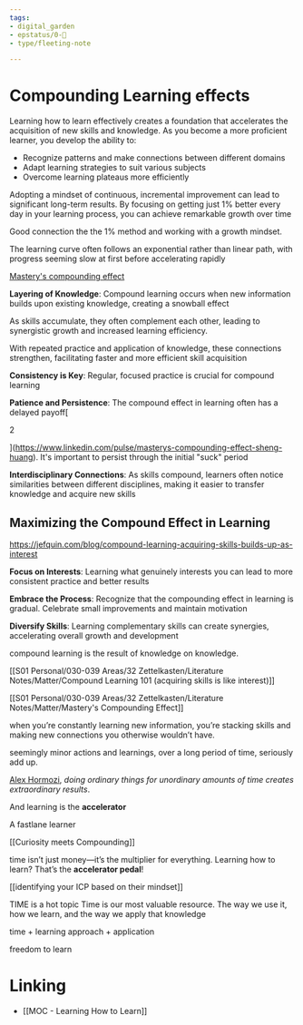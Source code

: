 ```yaml
---
tags: 
- digital_garden
- epstatus/0-🌰
- type/fleeting-note

---
```

# Compounding Learning effects
Learning how to learn effectively creates a foundation that accelerates the acquisition of new skills and knowledge. As you become a more proficient learner, you develop the ability to:
- Recognize patterns and make connections between different domains
- Adapt learning strategies to suit various subjects
- Overcome learning plateaus more efficiently

Adopting a mindset of continuous, incremental improvement can lead to significant long-term results. By focusing on getting just 1% better every day in your learning process, you can achieve remarkable growth over time

Good connection the the 1% method and working with a growth mindset.


The learning curve often follows an exponential rather than linear path, with progress seeming slow at first before accelerating rapidly

[Mastery's compounding effect](https://www.linkedin.com/pulse/masterys-compounding-effect-sheng-huang/)


**Layering of Knowledge**: Compound learning occurs when new information builds upon existing knowledge, creating a snowball effect

As skills accumulate, they often complement each other, leading to synergistic growth and increased learning efficiency.

With repeated practice and application of knowledge, these connections strengthen, facilitating faster and more efficient skill acquisition

**Consistency is Key**: Regular, focused practice is crucial for compound learning

**Patience and Persistence**: The compound effect in learning often has a delayed payoff[

2

](https://www.linkedin.com/pulse/masterys-compounding-effect-sheng-huang). It's important to persist through the initial "suck" period


**Interdisciplinary Connections**: As skills compound, learners often notice similarities between different disciplines, making it easier to transfer knowledge and acquire new skills

## Maximizing the Compound Effect in Learning

https://jefquin.com/blog/compound-learning-acquiring-skills-builds-up-as-interest


**Focus on Interests**: Learning what genuinely interests you can lead to more consistent practice and better results

**Embrace the Process**: Recognize that the compounding effect in learning is gradual. Celebrate small improvements and maintain motivation

**Diversify Skills**: Learning complementary skills can create synergies, accelerating overall growth and development



compound learning is the result of knowledge on knowledge.

[[S01 Personal/030-039 Areas/32 Zettelkasten/Literature Notes/Matter/Compound Learning 101 (acquiring skills is like interest)]]

[[S01 Personal/030-039 Areas/32 Zettelkasten/Literature Notes/Matter/Mastery's Compounding Effect]]

when you’re constantly learning new information, you’re stacking skills and making new connections you otherwise wouldn’t have.

seemingly minor actions and learnings, over a long period of time, seriously add up.

[Alex Hormozi](https://www.youtube.com/@AlexHormozi), _doing ordinary things for unordinary amounts of time creates extraordinary results_.


And learning is the **accelerator**

A fastlane learner


[[Curiosity meets Compounding]]

time isn’t just money—it’s the multiplier for everything. Learning how to learn? That’s the **accelerator pedal**!


[[identifying your ICP based on their mindset]]


TIME is a hot topic
Time is our most valuable resource. The way we use it, how we learn, and the way we apply that knowledge


time + learning approach + application

freedom to learn

# Linking
- [[MOC - Learning How to Learn]]

